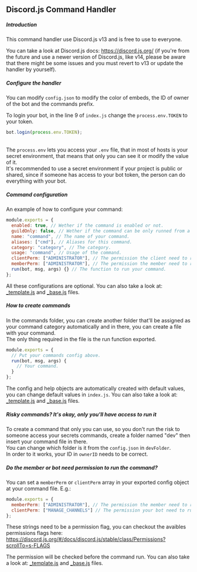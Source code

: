 ## Discord.js Command Handler
##### Introduction
This command handler use Discord.js v13 and is free to use to everyone.

You can take a look at Discord.js docs: https://discord.js.org/ (if you're from the future and use a newer version of Discord.js, like v14, please be aware that there might be some issues and you must revert to v13 or update the handler by yourself).

##### Configure the handler
You can modify ``config.json`` to modify the color of embeds, the ID of owner of the bot and the commands prefix.

To login your bot, in the line 9 of ``index.js`` change the ``process.env.TOKEN`` to your token.
```js
bot.login(process.env.TOKEN);
```
<br/>The ``process.env`` lets you access your ``.env`` file, that in most of hosts is your secret environment, that means that only you can see it or modify the value of it.
<br/>It's recommended to use a secret environment if your project is public or shared, since if someone has access to your bot token, the person can do everything with your bot.

##### Command configuration
An example of how to configure your command:
```js
module.exports = {
  enabled: true, // Wether if the command is enabled or not.
  guildOnly: false, // Wether if the command can be only runned from a guild.
  name: "command", // The name of your command.
  aliases: ["cmd"], // Aliases for this command.
  category: "category", // The category.
  usage: "command", // Usage of the command.
  clientPerm: ["ADMINISTRATOR"], // The permission the client need to run command.
  memberPerm: ["ADMINISTRATOR"], // The permission the member need to run command.
  run(bot, msg, args) {} // The function to run your command.
};
```
All these configurations are optional.
You can also take a look at: [_template.js](https://github.com/Moeefa/Discord.js-Command-Handler/blob/Discord.js-v13/commands/_template.js) and [_base.js](https://github.com/Moeefa/Discord.js-Command-Handler/blob/Discord.js-v13/commands/_base.js) files.

##### How to create commands
In the commands folder, you can create another folder that'll be assigned as your command category automatically and in there, you can
create a file with your command.
<br/>The only thing required in the file is the run function exported. 
```js
module.exports = {
  // Put your commands config above.
  run(bot, msg, args) {
    // Your command.
  }
};
```
The config and help objects are automatically created with default values, you can change default values in ``index.js``.
You can also take a look at: [_template.js](https://github.com/Moeefa/Discord.js-Command-Handler/blob/Discord.js-v13/commands/_template.js) and [_base.js](https://github.com/Moeefa/Discord.js-Command-Handler/blob/Discord.js-v13/commands/_base.js) files.

##### Risky commands? It's okay, only you'll have access to run it
To create a command that only you can use, so you don't run the risk to someone access your secrets commands, create a folder named "dev" then insert your command file in there.
<br/>You can change which folder is it from the ``config.json`` in ``devFolder``.
<br/>In order to it works, your ID in ``ownerID`` needs to be correct.

##### Do the member or bot need permission to run the command?
You can set a ``memberPerm`` or ``clientPerm`` array in your exported config object at your command file.
E.g.:
```js
module.exports = {
  memberPerm: ["ADMINISTRATOR"], // The permission the member need to run the command in the guild it was ran.
  clientPerm: ["MANAGE_CHANNELS"] // The permission your bot need to run the command in the guild it was ran.
};
```
These strings need to be a permission flag, you can checkout the avaibles permissions flags here:
https://discord.js.org/#/docs/discord.js/stable/class/Permissions?scrollTo=s-FLAGS

The permission will be checked before the command run.
You can also take a look at: [_template.js](https://github.com/Moeefa/Discord.js-Command-Handler/blob/Discord.js-v13/commands/_template.js) and [_base.js](https://github.com/Moeefa/Discord.js-Command-Handler/blob/Discord.js-v13/commands/_base.js) files.

